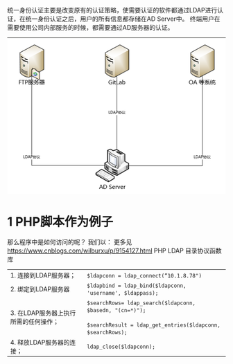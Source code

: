 
统一身份认证主要是改变原有的认证策略，使需要认证的软件都通过LDAP进行认证，在统一身份认证之后，用户的所有信息都存储在AD Server中。
终端用户在需要使用公司内部服务的时候，都需要通过AD服务器的认证。

![](image/Pasted%20image%2020240221132109.png)

# 1 PHP脚本作为例子
那么程序中是如何访问的呢？ 我们以：
更多见 https://www.cnblogs.com/wilburxu/p/9154127.html 
PHP LDAP 目录协议函数库

|   |   |
|---|---|
|1. 连接到LDAP服务器；|`$ldapconn = ldap_connect(“10.1.8.78")` |
|2. 绑定到LDAP服务器|`$ldapbind = ldap_bind($ldapconn, 'username', $ldappass);` |
|3. 在LDAP服务器上执行所需的任何操作；|`$searchRows= ldap_search($ldapconn, $basedn, "(cn=*)");`<br><br>`$searchResult = ldap_get_entries($ldapconn, $searchRows);` |
|4. 释放LDAP服务器的连接；|`ldap_close($ldapconn);` |




